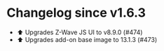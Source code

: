 # Changelog since v1.6.3
- ⬆️ Upgrades Z-Wave JS UI to v8.9.0 (#474) 
- ⬆️ Upgrades add-on base image to 13.1.3 (#473) 
